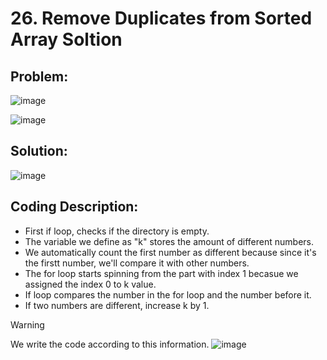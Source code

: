 # 26. Remove Duplicates from Sorted Array Soltion

## __Problem:__

![image](https://github.com/isleyen/leetCodeSolution/assets/136992260/1d7d36b6-d19e-457d-8a98-9bf87e68548e)

![image](https://github.com/isleyen/leetCodeSolution/assets/136992260/c8599994-6b90-4f4e-a3f0-adc12a58bd57)

## __Solution:__

![image](https://github.com/isleyen/leetCodeSolution/assets/136992260/90ca2895-f23b-48f9-a3fc-9e24dcd0bbad)

## __Coding Description:__

+ First if loop, checks if the directory is empty.
+ The variable we define as "k" stores the amount of different numbers.
+ We automatically count the first number as different because since it's the firstt number, we'll compare it with other numbers.
+ The for loop starts spinning from the part with index 1 becasue we assigned the index 0 to k value.
+ If loop compares the number in the for loop and the number before it.
+ If two numbers are different, increase k by 1.

> [!WARNING]
> We write the code according to this information.
> ![image](https://github.com/isleyen/leetCodeSolution/assets/136992260/5b4ef55b-e3fd-4792-9a46-8377a9fa7dc7)



